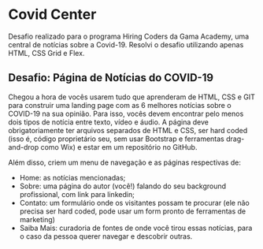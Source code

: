 # Covid Center

Desafio realizado para o programa Hiring Coders da Gama Academy, uma central de notícias sobre a Covid-19. Resolvi o desafio utilizando apenas HTML, CSS Grid e Flex.

## Desafio: Página de Notícias do COVID-19
Chegou a hora de vocês usarem tudo que aprenderam de HTML, CSS e GIT para construir uma landing page com as 6 melhores notícias sobre o COVID-19 na sua opinião. Para isso, vocês devem encontrar pelo menos dois tipos de notícia entre texto, vídeo e áudio. A página deve obrigatoriamente ter arquivos separados de HTML e CSS, ser hard coded (isso é, código proprietário seu, sem usar Bootstrap e ferramentas drag-and-drop como Wix) e estar em um repositório no GitHub.

Além disso, criem um menu de navegação e as páginas respectivas de:
- Home: as notícias mencionadas;
- Sobre: uma página do autor (você!) falando do seu background profissional, com link para linkedin;
- Contato: um formulário onde os visitantes possam te procurar (ele não precisa ser hard coded, pode usar um form pronto de ferramentas de marketing)
- Saiba Mais: curadoria de fontes de onde você tirou essas notícias, para o caso da pessoa querer navegar e descobrir outras.
